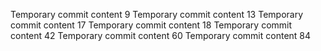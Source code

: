Temporary commit content 9
Temporary commit content 13
Temporary commit content 17
Temporary commit content 18
Temporary commit content 42
Temporary commit content 60
Temporary commit content 84
